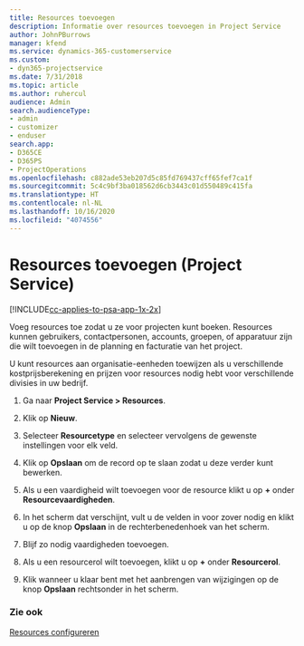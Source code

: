 ```yaml
---
title: Resources toevoegen
description: Informatie over resources toevoegen in Project Service
author: JohnPBurrows
manager: kfend
ms.service: dynamics-365-customerservice
ms.custom:
- dyn365-projectservice
ms.date: 7/31/2018
ms.topic: article
ms.author: ruhercul
audience: Admin
search.audienceType:
- admin
- customizer
- enduser
search.app:
- D365CE
- D365PS
- ProjectOperations
ms.openlocfilehash: c882ade53eb207d5c85fd769437cff65fef7ca1f
ms.sourcegitcommit: 5c4c9bf3ba018562d6cb3443c01d550489c415fa
ms.translationtype: HT
ms.contentlocale: nl-NL
ms.lasthandoff: 10/16/2020
ms.locfileid: "4074556"
---
```

# <a name="add-resources-project-service"></a>Resources toevoegen (Project Service)

[!INCLUDE[cc-applies-to-psa-app-1x-2x](../includes/cc-applies-to-psa-app-1x-2x.md)]

Voeg resources toe zodat u ze voor projecten kunt boeken. Resources kunnen gebruikers, contactpersonen, accounts, groepen, of apparatuur zijn die wilt toevoegen in de planning en facturatie van het project.  
  
U kunt resources aan organisatie-eenheden toewijzen als u verschillende kostprijsberekening en prijzen voor resources nodig hebt voor verschillende divisies in uw bedrijf.  
  
1.  Ga naar **Project Service > Resources**.  
  
2.  Klik op **Nieuw**.  
  
3.  Selecteer **Resourcetype** en selecteer vervolgens de gewenste instellingen voor elk veld.  
  
4.  Klik op **Opslaan** om de record op te slaan zodat u deze verder kunt bewerken.  
  
5.  Als u een vaardigheid wilt toevoegen voor de resource klikt u op **+** onder **Resourcevaardigheden**.  
  
6.  In het scherm dat verschijnt, vult u de velden in voor zover nodig en klikt u op de knop **Opslaan** in de rechterbenedenhoek van het scherm.  
  
7.  Blijf zo nodig vaardigheden toevoegen.  
  
8.  Als u een resourcerol wilt toevoegen, klikt u op **+** onder **Resourcerol**.  
  
9. Klik wanneer u klaar bent met het aanbrengen van wijzigingen op de knop **Opslaan** rechtsonder in het scherm.  
  
### <a name="see-also"></a>Zie ook  
 [Resources configureren](../psa/set-up-resources.md)
